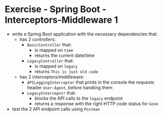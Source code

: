 # Exercise - Spring Boot - Interceptors-Middleware 1
* write a Spring Boot application with the necessary dependencies that:
  * has 2 controllers:
    * `BasicController` that:
      * is mapped on `time`
      * returns the current date/time
    * `LegacyController` that:
      * is mapped on `legacy`
      * returns `This is just old code`
  * has 2 interceptors/middleware:
    * `APILoggingInterceptor` that prints in the console the requests header `User-Agent`, before handling them
    * `LegacyIntercepotr` that:
      * blocks the API calls to the `legacy` endpoint
      * returns a response with the right HTTP code status for `Gone`
* test the 2 API endpoint calls using `Postman`

